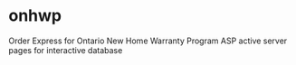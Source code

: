 # onhwp
Order Express for Ontario New Home Warranty Program
ASP active server pages for interactive database 
